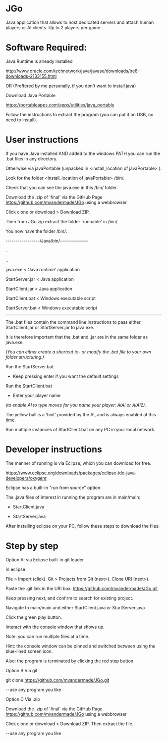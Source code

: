 ﻿# JGo
Java application that allows to host dedicated servers and attach human players or AI clients. Up to 2 players per game.

# Software Required:

Java Runtime is already installed

http://www.oracle.com/technetwork/java/javase/downloads/jre8-downloads-2133155.html


OR (Preffered by me personally, if you don't want to install java)

Download Java Portable

https://portableapps.com/apps/utilities/java_portable

Follow the instructions to extract the program (you can put it on USB, no need to install).


# User instructions
If you have Java installed AND added to the windows PATH you can run the .bat files in any directory.

Otherwise via javaPortable (unpacked in <install_location of javaPortable> ):


Look for the folder <install_location of javaPortable> /bin/.

Check that you can see the java.exe in this /bin/ folder.

Download the .zip of 'final' via the GitHub Page https://github.com/mvandermade/JGo using a webbrowser.

Click clone or download > Download ZIP. 

Then from JGo.zip extract the folder 'runnable' in /bin/.

You now have the folder /bin/:

-----------------/Java/bin/--------------

.

..

<other files>
  
java.exe         < 'Java runtime' application 

StartServer.jar  < Java application

StartClient.jar  < Java application

StartClient.bat  < Windows executable script

StartServer.bat  < Windows executable script

<other files>
  
-----------------------------------------
  
The .bat files contain the command line instructions to pass either StartClient.jar or StartServer.jar to java.exe.

It is therefore important that the .bat and .jar are in the same folder as java.exe.

*(You can either create a shortcut to- or modify the .bat file to your own folder structuring.)*


Run the StartServer.bat

- Keep pressing enter if you want the default settings

Run the StartClient.bat

- Enter your player name

*(to enable AI to type moves for you name your player: AIAI or AIAI2).*

The yellow ball is a 'hint' provided by the AI, and is always enabled at this time.


Run multiple instances of StartClient.bat on any PC in your local network.

# Developer instructions

The manner of running is via Eclipse, which you can download for free.

https://www.eclipse.org/downloads/packages/eclipse-ide-java-developers/oxygenr

Eclipse has a built-in "run from source" option.

The .java files of interest in running the program are in main/main:

- StartClient.java

- StartServer.java


After installing eclipse on your PC, follow these steps to download the files:

# Step by step

Option A: via Eclipse built-in git loader


In eclipse

File > Import (click). Git > Projects from Git (next>). Clone URI (next>).

Paste the .git link in the URI box: https://github.com/mvandermade/JGo.git

Keep pressing next, and confirm to search for existing project.


Navigate to main/main and either StartClient.java or StartServer.java

Click the green play button.

Interact with the console window that shows up.


Note: you can run multiple files at a time.

Hint: the console window can be pinned and switched between using the blue-lined screen icon.

Also: the program is terminated by clicking the red stop button.



Option B Via git

git clone https://github.com/mvandermade/JGo.git


--use any program you like


Option C Via .zip

Download the .zip of 'final' via the GitHub Page https://github.com/mvandermade/JGo using a webbrowser

Click clone or download > Download ZIP. Then extract the file.

--use any program you like
